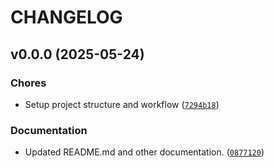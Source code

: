 # CHANGELOG


## v0.0.0 (2025-05-24)

### Chores

- Setup project structure and workflow
  ([`7294b18`](https://github.com/RYZHAIEV-SERHII/job-search-ai-assistant/commit/7294b182102bf88bfc2de53caae89144f8598213))

### Documentation

- Updated README.md and other documentation.
  ([`0877120`](https://github.com/RYZHAIEV-SERHII/job-search-ai-assistant/commit/087712008fd1dc6f367596693e9ba3abf01c507b))

